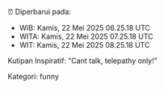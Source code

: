 ⏰ Diperbarui pada:
- WIB: Kamis, 22 Mei 2025 06.25.18 UTC
- WITA: Kamis, 22 Mei 2025 07.25.18 UTC
- WIT: Kamis, 22 Mei 2025 08.25.18 UTC

Kutipan Inspiratif:
"Cant talk, telepathy only!"


Kategori: funny

